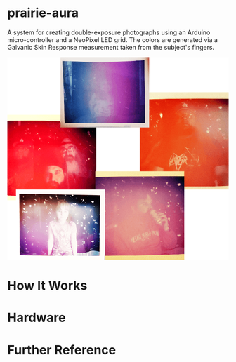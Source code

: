 # prairie-aura
A system for creating double-exposure photographs using an Arduino micro-controller and a NeoPixel LED grid.
The colors are generated via a Galvanic Skin Response measurement taken from the subject's fingers.

![Example double exposure photograph](/examples/aura-group.png)

# How It Works

# Hardware

# Further Reference

